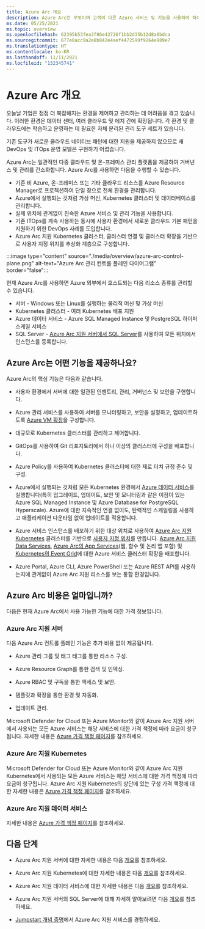 ```yaml
---
title: Azure Arc 개요
description: Azure Arc란 무엇이며 고객이 다른 Azure 서비스 및 기능을 사용하여 하이브리드 리소스의 관리 및 거버넌스를 활성화하는 데 어떤 도움이 되는지 알아봅니다.
ms.date: 05/25/2021
ms.topic: overview
ms.openlocfilehash: 62395b53fea3f86e42726f1bb2d35b12d8a0bdca
ms.sourcegitcommit: 677e8acc9a2e8b842e4aef4472599f9264e989e7
ms.translationtype: HT
ms.contentlocale: ko-KR
ms.lasthandoff: 11/11/2021
ms.locfileid: "132345741"
---
```

# <a name="azure-arc-overview"></a>Azure Arc 개요

오늘날 기업은 점점 더 복잡해지는 환경을 제어하고 관리하는 데 어려움을 겪고 있습니다. 이러한 환경은 데이터 센터, 여러 클라우드 및 에지 간에 확장됩니다. 각 환경 및 클라우드에는 학습하고 운영하는 데 필요한 자체 분리된 관리 도구 세트가 있습니다.

기존 도구가 새로운 클라우드 네이티브 패턴에 대한 지원을 제공하지 않으므로 새 DevOps 및 ITOps 운영 모델은 구현하기 어렵습니다.

Azure Arc는 일관적인 다중 클라우드 및 온-프레미스 관리 플랫폼을 제공하여 거버넌스 및 관리를 간소화합니다. Azure Arc를 사용하면 다음을 수행할 수 있습니다.
* 기존 비 Azure, 온-프레미스 또는 기타 클라우드 리소스를 Azure Resource Manager로 프로젝션하여 단일 창으로 전체 환경을 관리합니다. 
* Azure에서 실행되는 것처럼 가상 머신, Kubernetes 클러스터 및 데이터베이스를 관리합니다. 
* 실제 위치에 관계없이 친숙한 Azure 서비스 및 관리 기능을 사용합니다. 
* 기존 ITOps를 계속 사용하는 동시에 사용자 환경에서 새로운 클라우드 기본 패턴을 지원하기 위한 DevOps 사례를 도입합니다.
* Azure Arc 지원 Kubernetes 클러스터, 클러스터 연결 및 클러스터 확장을 기반으로 사용자 지정 위치를 추상화 계층으로 구성합니다.  

:::image type="content" source="./media/overview/azure-arc-control-plane.png" alt-text="Azure Arc 관리 컨트롤 플레인 다이어그램" border="false":::

현재 Azure Arc를 사용하면 Azure 외부에서 호스트되는 다음 리소스 종류를 관리할 수 있습니다.

* 서버 - Windows 또는 Linux를 실행하는 물리적 머신 및 가상 머신
* Kubernetes 클러스터 - 여러 Kubernetes 배포 지원
* Azure 데이터 서비스 - Azure SQL Managed Instance 및 PostgreSQL 하이퍼스케일 서비스
* SQL Server - [Azure Arc 지원 서버에서 SQL Server](/sql/sql-server/azure-arc/overview)를 사용하여 모든 위치에서 인스턴스를 등록합니다.

## <a name="what-does-azure-arc-deliver"></a>Azure Arc는 어떤 기능을 제공하나요?

Azure Arc의 핵심 기능은 다음과 같습니다.

* 사용자 환경에서 서버에 대한 일관된 인벤토리, 관리, 거버넌스 및 보안을 구현합니다.

* Azure 관리 서비스를 사용하여 서버를 모니터링하고, 보안을 설정하고, 업데이트하도록 [Azure VM 확장](./servers/manage-vm-extensions.md)을 구성합니다.

* 대규모로 Kubernetes 클러스터를 관리하고 제어합니다.

* GitOps를 사용하여 Git 리포지토리에서 하나 이상의 클러스터에 구성을 배포합니다.

*  Azure Policy를 사용하여 Kubernetes 클러스터에 대한 제로 터치 규정 준수 및 구성.

* Azure에서 실행되는 것처럼 모든 Kubernetes 환경에서 [Azure 데이터 서비스](../azure-arc/kubernetes/custom-locations.md)를 실행합니다(특히 업그레이드, 업데이트, 보안 및 모니터링과 같은 이점이 있는 Azure SQL Managed Instance 및 Azure Database for PostgreSQL Hyperscale). Azure에 대한 지속적인 연결 없이도, 탄력적인 스케일링을 사용하고 애플리케이션 다운타임 없이 업데이트를 적용합니다.

* Azure 서비스 인스턴스를 배포하기 위한 대상 위치로 사용하여 [Azure Arc 지원 Kubernetes](./kubernetes/overview.md) 클러스터를 기반으로 [사용자 지정 위치](./kubernetes/custom-locations.md)를 만듭니다. [Azure Arc 지원 Data Services](./data/create-data-controller-direct-azure-portal.md), [Azure Arc의 App Services](../app-service/overview-arc-integration.md)(웹, 함수 및 논리 앱 포함) 및 [Kubernetes의 Event Grid](../event-grid/kubernetes/overview.md)에 대한 Azure 서비스 클러스터 확장을 배포합니다.

* Azure Portal, Azure CLI, Azure PowerShell 또는 Azure REST API를 사용하는지에 관계없이 Azure Arc 지원 리소스를 보는 통합 환경입니다.

## <a name="how-much-does-azure-arc-cost"></a>Azure Arc 비용은 얼마입니까?

다음은 현재 Azure Arc에서 사용 가능한 기능에 대한 가격 정보입니다.

### <a name="azure-arc-enabled-servers"></a>Azure Arc 지원 서버

다음 Azure Arc 컨트롤 플레인 기능은 추가 비용 없이 제공됩니다.

* Azure 관리 그룹 및 태그 태그를 통한 리소스 구성.

* Azure Resource Graph를 통한 검색 및 인덱싱.

* Azure RBAC 및 구독을 통한 액세스 및 보안.

* 템플릿과 확장을 통한 환경 및 자동화.

* 업데이트 관리.

Microsoft Defender for Cloud 또는 Azure Monitor와 같이 Azure Arc 지원 서버에서 사용되는 모든 Azure 서비스는 해당 서비스에 대한 가격 책정에 따라 요금이 청구됩니다. 자세한 내용은 [Azure 가격 책정 페이지](https://azure.microsoft.com/pricing/)를 참조하세요.

### <a name="azure-arc-enabled-kubernetes"></a>Azure Arc 지원 Kubernetes

Microsoft Defender for Cloud 또는 Azure Monitor와 같이 Azure Arc 지원 Kubernetes에서 사용되는 모든 Azure 서비스는 해당 서비스에 대한 가격 책정에 따라 요금이 청구됩니다. Azure Arc 지원 Kubernetes의 상단에 있는 구성 가격 책정에 대한 자세한 내용은 [Azure 가격 책정 페이지](https://azure.microsoft.com/pricing/)를 참조하세요.

### <a name="azure-arc-enabled-data-services"></a>Azure Arc 지원 데이터 서비스

자세한 내용은 [Azure 가격 책정 페이지](https://azure.microsoft.com/pricing/)를 참조하세요.

## <a name="next-steps"></a>다음 단계

* Azure Arc 지원 서버에 대한 자세한 내용은 다음 [개요](./servers/overview.md)를 참조하세요.

* Azure Arc 지원 Kubernetes에 대한 자세한 내용은 다음 [개요](./kubernetes/overview.md)를 참조하세요.

* Azure Arc 지원 데이터 서비스에 대한 자세한 내용은 다음 [개요](https://azure.microsoft.com/services/azure-arc/hybrid-data-services/)를 참조하세요.

* Azure Arc 지원 서버의 SQL Server에 대해 자세히 알아보려면 다음 [개요](/sql/sql-server/azure-arc/overview)를 참조하세요.

* [Jumpstart 개념 증명](https://azurearcjumpstart.io/azure_arc_jumpstart/)에서 Azure Arc 지원 서비스를 경험하세요.
